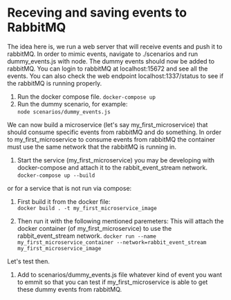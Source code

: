 # Receving and saving events to RabbitMQ 
The idea here is, we run a web server that will receive events and push it to rabbitMQ.
In order to mimic events, navigate to ./scenarios and run dummy_events.js with node.
The dummy events should now be added to rabbitMQ. You can login to rabbitMQ at localhost:15672
and see all the events. You can also check the web endpoint localhost:1337/status to see if
the rabbitMQ is running properly.


1. Run the docker compose file.
``` docker-compose up ```  
2. Run the dummy scenario, for example:  
``` node scenarios/dummy_events.js ```  


We can now build a microservice (let's say my_first_microservice) that should consume specific 
events from rabbitMQ and do something. In order to my_first_microservice to consume events from rabbitMQ
the container must use the same network that the rabbitMQ is running in.

1. Start the service (my_first_microservice) you may be developing with docker-compose and attach it to the rabbit_event_stream network.  
``` docker-compose up --build ```   

or for a service that is not run via compose:  

1. First build it from the docker file:  
``` docker build . -t my_first_microservice_image ```  

2. Then run it with the following mentioned paremeters:  This will attach the docker container (of my_first_microservice) to use the rabbit_event_stream network.
``` docker run --name my_first_microservice_container --network=rabbit_event_stream my_first_microservice_image ``` 


Let's test then.
1. Add to scenarios/dummy_events.js file whatever kind of event you want to emmit so that you can test if my_first_microservice is able to 
get these dummy events from rabbitMQ.
